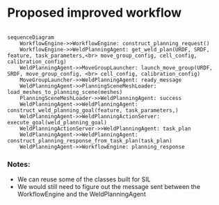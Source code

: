 # Proposed improved workflow
```mermaid

sequenceDiagram
    WorkflowEngine->>WorkflowEngine: construct_planning_request()
    WorkflowEngine->>WeldPlanningAgent: get_weld_plan(URDF, SRDF, feature, task_parameters,<br> move_group_config, cell_config, calibration_config)
    WeldPlanningAgent->>MoveGroupLauncher: launch_move_group(URDF, SRDF, move_group_config, <br> cell_config, calibration_config)
    MoveGroupLauncher->>WeldPlanningAgent: ready_message
    WeldPlanningAgent->>PlanningSceneMeshLoader: load_meshes_to_planning_scene(meshes)
    PlanningSceneMeshLoader->>WeldPlanningAgent: success
    WeldPlanningAgent->>WeldPlanningAgent: construct_weld_planning_goal(feature, task_parameters,)
    WeldPlanningAgent->>WeldPlanningActionServer: execute_goal(weld_planning_goal)
    WeldPlanningActionServer->>WeldPlanningAgent: task_plan
    WeldPlanningAgent->>WeldPlanningAgent: construct_planning_response_from_task_plan(task_plan)
    WeldPlanningAgent->>WorkflowEngine: planning_response
```
### Notes:
- We can reuse some of the classes built for SIL
- We would still need to figure out the message sent between the WorkflowEngine and the WeldPlanningAgent